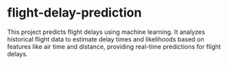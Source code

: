 # flight-delay-prediction
This project predicts flight delays using machine learning. It analyzes historical flight data to estimate delay times and likelihoods based on features like air time and distance, providing real-time predictions for flight delays.
